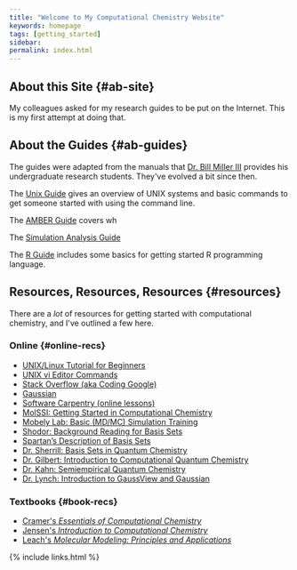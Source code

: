 ```yaml
---
title: "Welcome to My Computational Chemistry Website"
keywords: homepage
tags: [getting_started]
sidebar:
permalink: index.html
---
```


## About this Site {#ab-site}
My colleagues asked for my research guides to be put on the Internet.
This is my first attempt at doing that.

## About the Guides {#ab-guides}

The guides were adapted from the manuals that
[Dr. Bill Miller III](http://brmiller.sites.truman.edu/) provides
his undergraduate research students. They've evolved a bit since then.

The [Unix Guide](UNIXguide-introduction.html) gives an overview of UNIX systems
and basic commands to get someone started with using the command line.

The [AMBER Guide](AMBER-introduction.html) covers wh

The [Simulation Analysis Guide](Analysis-introduction.html)

The [R Guide](R-introduciton.html) includes some basics for getting started R
programming language.


## Resources, Resources, Resources {#resources}

There are a *lot* of resources for getting started with computational chemistry,
and I've outlined a few here.

### Online {#online-recs}

* [UNIX/Linux Tutorial for Beginners](http://www.ee.surrey.ac.uk/Teaching/Unix/)
* [UNIX vi Editor Commands](https://www.ccsf.edu/Pub/Fac/vi.html)
* [Stack Overflow (aka Coding Google)](https://stackoverflow.com/)
* [Gaussian](https://gaussian.com/techsupport/)
* [Software Carpentry (online lessons)](https://software-carpentry.org/lessons/)
* [MolSSI: Getting Started in Computational Chemistry](https://github.com/MolSSI-Education/getting-started-computational-chemistry)
* [Mobely Lab: Basic (MD/MC) Simulation Training](https://github.com/MobleyLab/basic_simulation_training/blob/master/paper/basic_training.pdf)
* [Shodor: Background Reading for Basis Sets](https://www.shodor.org/chemviz/basis/teachers/background.html)
* [Spartan’s Description of Basis Sets](http://downloads.wavefun.com/FAQ/BasisSetFAQ.html)
* [Dr. Sherrill: Basis Sets in Quantum Chemistry](http://vergil.chemistry.gatech.edu/courses/chem6485/pdf/basis-sets.pdf)
* [Dr. Gilbert: Introduction to Computational Quantum Chemistry](http://rsc.anu.edu.au/~agilbert/gilbertspace/uploads/Chem3108.pdf)
* [Dr. Kahn: Semiempirical Quantum Chemistry](https://people.chem.ucsb.edu/kahn/kalju/chem226/public/semiemp_intro.html)
* [Dr. Lynch: Introduction to GaussView and Gaussian](https://comp.chem.umn.edu/Chem8021/gv)

### Textbooks {#book-recs}

* [Cramer's *Essentials of Computational Chemistry*](https://www.amazon.com/Essentials-Computational-Chemistry-Theories-Models/dp/0470091827)
* [Jensen's *Introduction to Computational Chemistry*](https://www.amazon.com/Introduction-Computational-Chemistry-Frank-Jensen/dp/1118825993/ref=pd_lpo_sbs_14_t_1/143-1287804-9636928?_encoding=UTF8&psc=1&refRID=RGHJSXV9BNB83EDSYT73)
* [Leach's *Molecular Modeling: Principles and Applications*](https://www.amazon.com/Molecular-Modelling-Principles-Applications-2nd/dp/0582382106/ref=pd_lpo_sbs_14_t_2/143-1287804-9636928?_encoding=UTF8&psc=1&refRID=RGHJSXV9BNB83EDSYT73)



{% include links.html %}
